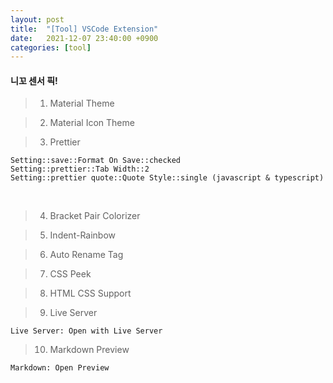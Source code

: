 ```yaml
---
layout: post
title:  "[Tool] VSCode Extension"
date:   2021-12-07 23:40:00 +0900
categories: [tool]
---
```


#### 니꼬 센서 픽!

> 1. Material Theme  

> 2. Material Icon Theme  

> 3. Prettier  
```
Setting::save::Format On Save::checked
Setting::prettier::Tab Width::2
Setting::prettier quote::Quote Style::single (javascript & typescript)
```
<br>

> 4. Bracket Pair Colorizer  

> 5. Indent-Rainbow  

> 6. Auto Rename Tag  

> 7. CSS Peek  

> 8. HTML CSS Support  

> 9. Live Server  
```
Live Server: Open with Live Server
```

> 10. Markdown Preview
```
Markdown: Open Preview
```
